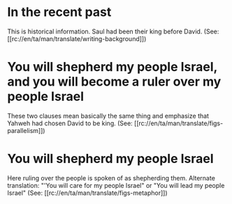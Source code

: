 # In the recent past

This is historical information. Saul had been their king before David. (See: [[rc://en/ta/man/translate/writing-background]])

# You will shepherd my people Israel, and you will become a ruler over my people Israel

These two clauses mean basically the same thing and emphasize that Yahweh had chosen David to be king. (See: [[rc://en/ta/man/translate/figs-parallelism]])

# You will shepherd my people Israel

Here ruling over the people is spoken of as shepherding them. Alternate translation: "'You will care for my people Israel" or "You will lead my people Israel" (See: [[rc://en/ta/man/translate/figs-metaphor]])

